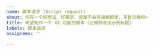 ```yaml
---
name: 脚本请求 (Script request)
about: 你有一个好想法、好需求，但是不会写油猴脚本，来告诉我吧~
title: 希望制作一个 XX 功能的脚本（记得修改该示例标题）
labels: 脚本请求
assignees: ''

---
```


<!-- [此处为注释说明] 请详细描述 脚本功能 及 预期目标，如果能提供 示例/截图/代码 就更好了 -->

